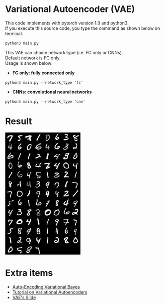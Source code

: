 # Variational Autoencoder (VAE)
This code implements with pytorch version 1.0 and python3.<br>
If you execute this source code, you type the command as shown below on terminal.

```
python3 main.py
```
This VAE can choice network type (i.e. FC only or CNNs).<br>
Default network is FC only.<br>
Usage is shown below:<br>
* **FC only: fully connected only**
```
python3 main.py --network_type 'fc'
```

* **CNNs: convolutional neural networks**
```
python3 main.py --network_type 'cnn'
```

# Result
![VAE Result](./image/samples100.jpg)

# Extra items
* [Auto-Encoding Variational Bayes](https://arxiv.org/pdf/1312.6114.pdf)
* [Tutorial on Variational Autoencoders](https://arxiv.org/pdf/1606.05908.pdf)
* [VAE's Slide](./Explanation_VAE_jp.pdf)
